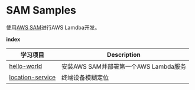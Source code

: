 # SAM Samples

使用[AWS SAM](https://aws.amazon.com/cn/serverless/sam/)进行AWS Lamdba开发。

**index**

| 学习项目                                | Description |
|----------------------------------------|-------------|
| [hello-world](./hello-world) | 安装AWS SAM并部署第一个AWS Lambda服务    |
| [location-service](./location-service) | 终端设备模糊定位    |